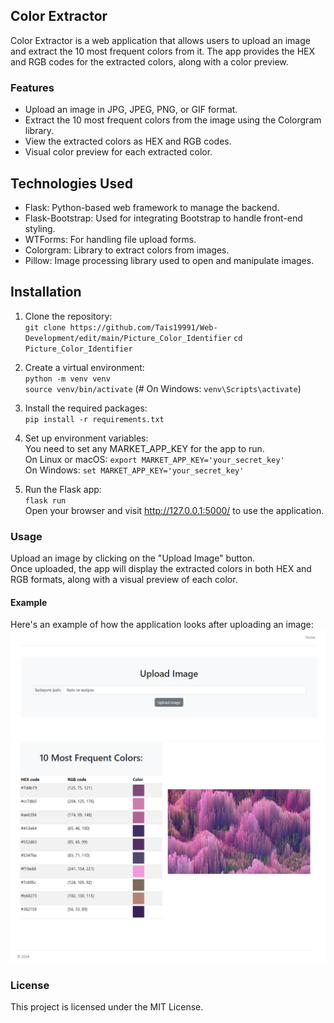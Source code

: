 ## Color Extractor
Color Extractor is a web application that allows users to upload an image and extract the 10 most frequent colors from it. The app provides the HEX and RGB codes for the extracted colors, along with a color preview.

### Features
- Upload an image in JPG, JPEG, PNG, or GIF format.
- Extract the 10 most frequent colors from the image using the Colorgram library.
- View the extracted colors as HEX and RGB codes.
- Visual color preview for each extracted color.

## Technologies Used
- Flask: Python-based web framework to manage the backend.
- Flask-Bootstrap: Used for integrating Bootstrap to handle front-end styling.
- WTForms: For handling file upload forms.
- Colorgram: Library to extract colors from images.
- Pillow: Image processing library used to open and manipulate images.

## Installation
1. Clone the repository:  
`git clone https://github.com/Tais19991/Web-Development/edit/main/Picture_Color_Identifier` 
`cd Picture_Color_Identifier`  

2. Create a virtual environment:  
`python -m venv venv`  
`source venv/bin/activate`  (# On Windows: `venv\Scripts\activate`)  

3. Install the required packages:    
`pip install -r requirements.txt`      

4. Set up environment variables:   
You need to set any MARKET_APP_KEY for the app to run.  
On Linux or macOS: `export MARKET_APP_KEY='your_secret_key'`  
On Windows: `set MARKET_APP_KEY='your_secret_key'`  

5. Run the Flask app:  
`flask run`   
Open your browser and visit http://127.0.0.1:5000/ to use the application.  

### Usage
Upload an image by clicking on the "Upload Image" button.  
Once uploaded, the app will display the extracted colors in both HEX and RGB formats, along with a visual preview of each color.  

#### Example
Here's an example of how the application looks after uploading an image:  
![example2.png](example2.png)
![example.png](example.png)


### License
This project is licensed under the MIT License.

